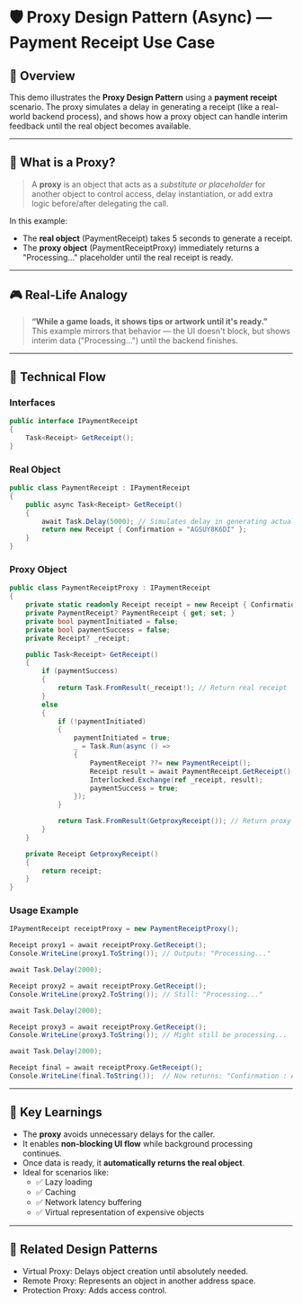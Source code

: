 ﻿# 🛡️ Proxy Design Pattern (Async) — Payment Receipt Use Case

## 📘 Overview

This demo illustrates the **Proxy Design Pattern** using a **payment receipt** scenario. The proxy simulates a delay in generating a receipt (like a real-world backend process), and shows how a proxy object can handle interim feedback until the real object becomes available.

---

## 🤖 What is a Proxy?

> A **proxy** is an object that acts as a *substitute or placeholder* for another object to control access, delay instantiation, or add extra logic before/after delegating the call.

In this example:
- The **real object** (PaymentReceipt) takes 5 seconds to generate a receipt.
- The **proxy object** (PaymentReceiptProxy) immediately returns a "Processing..." placeholder until the real receipt is ready.

---

## 🎮 Real-Life Analogy

> **“While a game loads, it shows tips or artwork until it's ready.”**  
This example mirrors that behavior — the UI doesn't block, but shows interim data ("Processing…") until the backend finishes.

---

## 🧠 Technical Flow

### Interfaces

```csharp
public interface IPaymentReceipt
{
    Task<Receipt> GetReceipt();
}
```

### Real Object

```csharp
public class PaymentReceipt : IPaymentReceipt
{
    public async Task<Receipt> GetReceipt()
    {
        await Task.Delay(5000); // Simulates delay in generating actual receipt
        return new Receipt { Confirmation = "AGSUY8K6DI" };
    }
}
```

### Proxy Object

```csharp
public class PaymentReceiptProxy : IPaymentReceipt
{
    private static readonly Receipt receipt = new Receipt { Confirmation = "Processing.." };
    private PaymentReceipt? PaymentReceipt { get; set; }
    private bool paymentInitiated = false;
    private bool paymentSuccess = false;
    private Receipt? _receipt;

    public Task<Receipt> GetReceipt()
    {
        if (paymentSuccess)
        {
            return Task.FromResult(_receipt!); // Return real receipt
        }
        else
        {
            if (!paymentInitiated)
            {
                paymentInitiated = true;
                _ = Task.Run(async () =>
                {
                    PaymentReceipt ??= new PaymentReceipt();
                    Receipt result = await PaymentReceipt.GetReceipt();
                    Interlocked.Exchange(ref _receipt, result);
                    paymentSuccess = true;
                });
            }

            return Task.FromResult(GetproxyReceipt()); // Return proxy
        }
    }

    private Receipt GetproxyReceipt()
    {
        return receipt;
    }
}
```

### Usage Example

```csharp
IPaymentReceipt receiptProxy = new PaymentReceiptProxy();

Receipt proxy1 = await receiptProxy.GetReceipt();
Console.WriteLine(proxy1.ToString()); // Outputs: "Processing..."

await Task.Delay(2000);

Receipt proxy2 = await receiptProxy.GetReceipt();
Console.WriteLine(proxy2.ToString()); // Still: "Processing..."

await Task.Delay(2000);

Receipt proxy3 = await receiptProxy.GetReceipt();
Console.WriteLine(proxy3.ToString()); // Might still be processing...

await Task.Delay(2000);

Receipt final = await receiptProxy.GetReceipt();
Console.WriteLine(final.ToString());  // Now returns: "Confirmation : AGSUY8K6DI"
```

---

## 📌 Key Learnings

- The **proxy** avoids unnecessary delays for the caller.
- It enables **non-blocking UI flow** while background processing continues.
- Once data is ready, it **automatically returns the real object**.
- Ideal for scenarios like:
  - ✅ Lazy loading
  - ✅ Caching
  - ✅ Network latency buffering
  - ✅ Virtual representation of expensive objects

---

## 📎 Related Design Patterns

- Virtual Proxy: Delays object creation until absolutely needed.
- Remote Proxy: Represents an object in another address space.
- Protection Proxy: Adds access control.